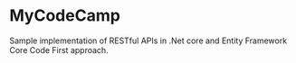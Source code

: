 # MyCodeCamp
Sample implementation of RESTful APIs in .Net core and Entity Framework Core Code First approach.
